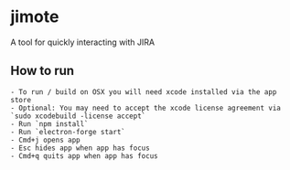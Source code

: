 # jimote
A tool for quickly interacting with JIRA

## How to run
    - To run / build on OSX you will need xcode installed via the app store
    - Optional: You may need to accept the xcode license agreement via `sudo xcodebuild -license accept`
    - Run `npm install`
    - Run `electron-forge start`
    - Cmd+j opens app
    - Esc hides app when app has focus
    - Cmd+q quits app when app has focus
   

